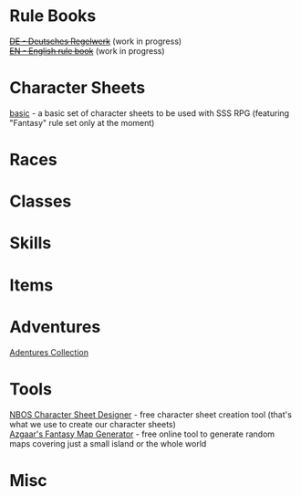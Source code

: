 # Rule Books
~~[DE - Deutsches Regelwerk](de_core_rules.pdf)~~ (work in progress)  
~~[EN - English rule book](en_core_rules.pdf)~~ (work in progress)

# Character Sheets
[basic](./filebase/CharacterSheets_basic.zip) - a basic set of character sheets to be used with SSS RPG (featuring "Fantasy" rule set only at the moment)

# Races

# Classes

# Skills

# Items

# Adventures
[Adentures Collection](./adventures)

# Tools
[NBOS Character Sheet Designer](https://nbos.com/products/character-sheet) - free character sheet creation tool (that's what we use to create our character sheets)  
[Azgaar's Fantasy Map Generator](https://azgaar.github.io/Fantasy-Map-Generator/) - free online tool to generate random maps covering just a small island or the whole world

# Misc
